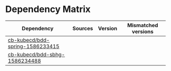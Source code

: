 # Dependency Matrix

Dependency | Sources | Version | Mismatched versions
---------- | ------- | ------- | -------------------
[cb-kubecd/bdd-spring-1586233415](https://github.com/cb-kubecd/bdd-spring-1586233415.git) |  | []() | 
[cb-kubecd/bdd-sbhg-1586234488](https://github.com/cb-kubecd/bdd-sbhg-1586234488.git) |  | []() | 
